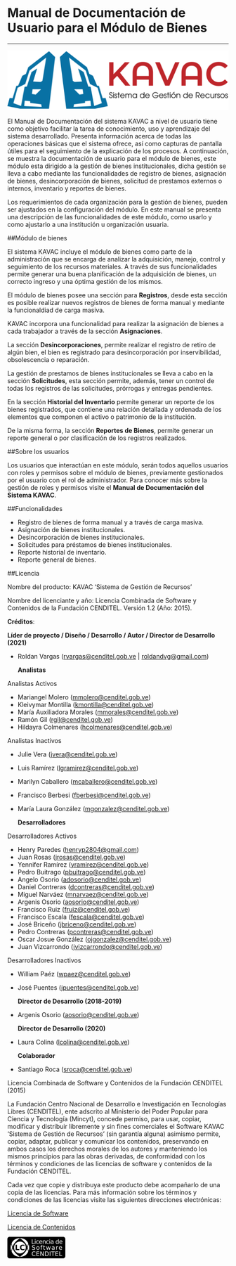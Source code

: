 # Manual de Documentación de Usuario para el Módulo de Bienes
*************************************************************

![Screenshot](img/logokavac.png#imagen)

El Manual de Documentación del sistema KAVAC a nivel de usuario tiene como objetivo facilitar la tarea de conocimiento, uso y aprendizaje del sistema desarrollado. Presenta información acerca de todas las operaciones básicas que el sistema ofrece, así como capturas de pantalla útiles para el seguimiento de la explicación de los procesos. A continuación, se muestra la documentación de usuario para el módulo de bienes, este módulo esta dirigido a la gestión de bienes institucionales, dicha gestión se lleva a cabo mediante las funcionalidades de registro de bienes, asignación de bienes,  desincorporación de bienes, solicitud de prestamos externos o internos, inventario y reportes de bienes. 

Los requerimientos de cada organización para la gestión de bienes, pueden ser ajustados en  la configuración del módulo.  En este manual se presenta una descripción de las funcionalidades de este módulo, como usarlo y como ajustarlo a una institución u organización usuaria.     


##Módulo de bienes

El sistema KAVAC incluye el módulo de bienes como parte de la administración que se encarga de analizar la adquisición, manejo, control y seguimiento de los recursos materiales. A través de sus funcionalidades permite generar una buena planificación de la adquisición de bienes, un correcto ingreso y una óptima gestión de los mismos.  

El módulo de bienes posee una sección para **Registros**, desde esta sección es posible realizar nuevos registros de bienes de forma manual y mediante la funcionaldiad de carga masiva. 

KAVAC incorpora una funcionalidad para realizar la asignación de bienes a cada trabajador a través de la sección **Asignaciones**.

La sección **Desincorporaciones**, permite realizar el registro de retiro de algún bien, el bien es registrado para desincorporación por inservibilidad, obsolescencia o reparación.

La gestión de prestamos de bienes institucionales se lleva a cabo en la sección **Solicitudes**, esta sección permite, además, tener un control de todas los registros de las solicitudes, prórrogas y entregas pendientes.      

En la sección **Historial del Inventario** permite generar un reporte de los bienes registrados, que contiene una relación detallada y ordenada de los elementos que componen el activo o patrimonio de la institución.      

De la misma forma, la sección **Reportes de Bienes**,  permite generar un reporte general o por clasificación  de los registros realizados. 

##Sobre los usuarios


Los usuarios que interactúan en este módulo, serán todos aquellos usuarios con roles y permisos sobre el módulo de bienes, previamente gestionados por el usuario con el rol de administrador. Para conocer más sobre la gestión de roles y permisos visite el **Manual de Documentación del Sistema KAVAC**.


##Funcionalidades

- Registro de bienes de forma manual y a través de carga masiva.
- Asignación de bienes institucionales.
- Desincorporación de bienes institucionales.
- Solicitudes para préstamos de bienes institucionales. 
- Reporte historial de inventario.
- Reporte general de bienes.


##Licencia

Nombre del producto: KAVAC ‘Sistema de Gestión de Recursos’

   Nombre del licenciante y año: Licencia Combinada de Software y Contenidos de la Fundación CENDITEL. Versión 1.2 (Año: 2015).

   **Créditos**: 
   
   **Líder de proyecto / Diseño / Desarrollo / Autor / Director de Desarrollo (2021)**

- Roldan Vargas (rvargas@cenditel.gob.ve | roldandvg@gmail.com)

   **Analistas**

Analistas Activos

- Mariangel Molero (mmolero@cenditel.gob.ve) 
- Kleivymar Montilla (kmontilla@cenditel.gob.ve)
- María Auxiliadora Morales (mmorales@cenditel.gob.ve)
- Ramón Gil (rgil@cenditel.gob.ve) 
- Hildayra Colmenares (hcolmenares@cenditel.gob.ve)
 
 Analistas Inactivos

- Julie Vera (jvera@cenditel.gob.ve)
- Luis Ramírez (lgramirez@cenditel.gob.ve) 
- Marilyn Caballero (mcaballero@cenditel.gob.ve) 
- Francisco Berbesi (fberbesi@cenditel.gob.ve)
- María Laura González (mgonzalez@cenditel.gob.ve)

   
   **Desarrolladores**

Desarrolladores Activos

- Henry Paredes (henryp2804@gmail.com) 
- Juan Rosas (jrosas@cenditel.gob.ve) 
- Yennifer Ramírez (yramirez@cenditel.gob.ve) 
- Pedro Buitrago (pbuitrago@cenditel.gob.ve) 
- Angelo Osorio (adosorio@cenditel.gob.ve) 
- Daniel Contreras (dcontreras@cenditel.gob.ve) 
- Miguel Narváez (mnarvaez@cenditel.gob.ve) 
- Argenis Osorio (aosorio@cenditel.gob.ve)
- Francisco Ruiz (fruiz@cenditel.gob.ve)
- Francisco Escala (fescala@cenditel.gob.ve)
- José Briceño (jbriceno@cenditel.gob.ve)
- Pedro Contreras (pcontreras@cenditel.gob.ve)
- Oscar Josue González (ojgonzalez@cenditel.gob.ve)
- Juan Vizcarrondo (jvizcarrondo@cenditel.gob.ve)
      
Desarrolladores Inactivos

- William Paéz (wpaez@cenditel.gob.ve) 
- José Puentes (jpuentes@cenditel.gob.ve) 

   **Director de Desarrollo (2018-2019)**

- Argenis Osorio (aosorio@cenditel.gob.ve)
   
   **Director de Desarrollo (2020)**
   
- Laura Colina (lcolina@cenditel.gob.ve)

   **Colaborador**

- Santiago Roca (sroca@cenditel.gob.ve)


Licencia Combinada de Software y Contenidos de la Fundación CENDITEL (2015)  


La Fundación Centro Nacional de Desarrollo e Investigación en Tecnologías Libres (CENDITEL), ente adscrito al Ministerio del Poder Popular para  Ciencia y Tecnología (Mincyt), concede permiso, para usar, copiar, modificar y distribuir libremente y sin fines comerciales el Software KAVAC ‘Sistema de Gestión de Recursos’ (sin garantía alguna) asimismo permite, copiar, adaptar, publicar y comunicar los contenidos, preservando en ambos casos los derechos morales de los autores y manteniendo los mismos principios para las obras derivadas, de conformidad con los términos y condiciones de las licencias de software y contenidos de la Fundación CENDITEL.


Cada vez que copie y distribuya este producto debe acompañarlo de una copia de las licencias. Para más información sobre los términos y condiciones de las licencias visite las siguientes direcciones electrónicas:  


[Licencia de Software](http://conocimientolibre.cenditel.gob.ve/licencia-de-software-v-1-3/)

[Licencia de Contenidos](http://conocimientolibre.cenditel.gob.ve/licencias/)

![Screenshot](img/licencia.png)






